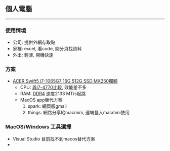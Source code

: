 ## 個人電腦
---
### 使用情境
 - 公司: 提供外網存取點
 - 家裡: excel, 看code, 開分頁找資料
 - 外出: 輕薄, 開機快速

### 方案
 - [ACER Swift5 i7-1065G7 16G 512G SSD MX250獨顯](https://24h.pchome.com.tw/prod/DHAEDE-1900AFT86?fq=/S/DHAU8H)  
   - CPU: [與i7-4770比較](https://cpu.userbenchmark.com/Compare/Intel-Core-i7-4770-vs-Intel-Core-i7-1065G7/1978vsm888368), 效能差不多
   - RAM: [DDR4](https://zh.wikipedia.org/wiki/DDR4_SDRAM) 速度2133 MT/s起跳
   - MacOS app替代方案  
     1. spark: 網頁版gmail  
     2. things: 網路分享給macmini, 遠端登入macmini使用  

### MacOS/Windows 工具選擇
 - Visual Studio 目前找不到macos替代方案
 - 